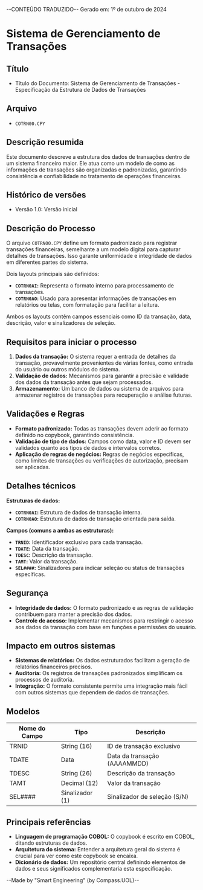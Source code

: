 --CONTEÚDO TRADUZIDO--
Gerado em: 1º de outubro de 2024

# **Sistema de Gerenciamento de Transações**

## Título

- Título do Documento: Sistema de Gerenciamento de Transações - Especificação da Estrutura de Dados de Transações

## Arquivo

- `COTRN00.CPY`

## Descrição resumida

Este documento descreve a estrutura dos dados de transações dentro de um sistema financeiro maior. Ele atua como um modelo de como as informações de transações são organizadas e padronizadas, garantindo consistência e confiabilidade no tratamento de operações financeiras.

## Histórico de versões

- Versão 1.0: Versão inicial

## Descrição do Processo

O arquivo `COTRN00.CPY` define um formato padronizado para registrar transações financeiras, semelhante a um modelo digital para capturar detalhes de transações. Isso garante uniformidade e integridade de dados em diferentes partes do sistema.

Dois layouts principais são definidos:

* **`COTRN0AI`:** Representa o formato interno para processamento de transações.
* **`COTRN0AO`:** Usado para apresentar informações de transações em relatórios ou telas, com formatação para facilitar a leitura.

Ambos os layouts contêm campos essenciais como ID da transação, data, descrição, valor e sinalizadores de seleção.

## Requisitos para iniciar o processo

1. **Dados da transação:** O sistema requer a entrada de detalhes da transação, provavelmente provenientes de várias fontes, como entrada do usuário ou outros módulos do sistema.
2. **Validação de dados:** Mecanismos para garantir a precisão e validade dos dados da transação antes que sejam processados.
3. **Armazenamento:** Um banco de dados ou sistema de arquivos para armazenar registros de transações para recuperação e análise futuras.

## Validações e Regras

* **Formato padronizado:** Todas as transações devem aderir ao formato definido no copybook, garantindo consistência.
* **Validação de tipo de dados:** Campos como data, valor e ID devem ser validados quanto aos tipos de dados e intervalos corretos.
* **Aplicação de regras de negócios:** Regras de negócios específicas, como limites de transações ou verificações de autorização, precisam ser aplicadas.

## Detalhes técnicos

**Estruturas de dados:**

* **`COTRN0AI`:** Estrutura de dados de transação interna.
* **`COTRN0AO`:** Estrutura de dados de transação orientada para saída.

**Campos (comuns a ambas as estruturas):**

* **`TRNID`:** Identificador exclusivo para cada transação.
* **`TDATE`:** Data da transação.
* **`TDESC`:** Descrição da transação.
* **`TAMT`:** Valor da transação.
* **`SEL####`:** Sinalizadores para indicar seleção ou status de transações específicas.

## Segurança

* **Integridade de dados:** O formato padronizado e as regras de validação contribuem para manter a precisão dos dados.
* **Controle de acesso:** Implementar mecanismos para restringir o acesso aos dados da transação com base em funções e permissões do usuário.

## Impacto em outros sistemas

* **Sistemas de relatórios:** Os dados estruturados facilitam a geração de relatórios financeiros precisos.
* **Auditoria:** Os registros de transações padronizados simplificam os processos de auditoria.
* **Integração:** O formato consistente permite uma integração mais fácil com outros sistemas que dependem de dados de transações.

## Modelos

| Nome do Campo | Tipo | Descrição |
|---|---|---|
| TRNID | String (16) | ID de transação exclusivo |
| TDATE | Data | Data da transação (AAAAMMDD) |
| TDESC | String (26) | Descrição da transação |
| TAMT | Decimal (12) | Valor da transação |
| SEL#### | Sinalizador (1) | Sinalizador de seleção (S/N) |

## Principais referências

* **Linguagem de programação COBOL:** O copybook é escrito em COBOL, ditando estruturas de dados.
* **Arquitetura do sistema:** Entender a arquitetura geral do sistema é crucial para ver como este copybook se encaixa.
* **Dicionário de dados:** Um repositório central definindo elementos de dados e seus significados complementaria esta especificação.

--Made by "Smart Engineering" (by Compass.UOL)--